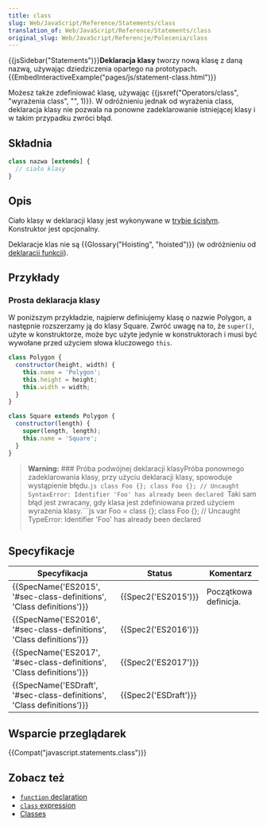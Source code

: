 ```yaml
---
title: class
slug: Web/JavaScript/Reference/Statements/class
translation_of: Web/JavaScript/Reference/Statements/class
original_slug: Web/JavaScript/Referencje/Polecenia/class
---
```

{{jsSidebar("Statements")}}**Deklaracja klasy** tworzy nową klasę z daną nazwą, używając dziedziczenia opartego na prototypach.{{EmbedInteractiveExample("pages/js/statement-class.html")}}

Możesz także zdefiniować klasę, używając {{jsxref("Operators/class", "wyrażenia class", "", 1)}}. W odróżnieniu jednak od wyrażenia class, deklaracja klasy nie pozwala na ponowne zadeklarowanie istniejącej klasy i w takim przypadku zwróci błąd.

## Składnia

```js
class nazwa [extends] {
  // ciało klasy
}
```

## Opis

Ciało klasy w deklaracji klasy jest wykonywane w  [trybie ścisłym](/pl/docs/Web/JavaScript/Reference/Strict_mode). Konstruktor jest opcjonalny.

Deklaracje klas nie są {{Glossary("Hoisting", "hoisted")}} (w odróżnieniu od [deklaracji funkcji](/pl/docs/Web/JavaScript/Reference/Statements/function)).

## Przykłady

### Prosta deklaracja klasy

W poniższym przykładzie, najpierw definiujemy klasę o nazwie Polygon, a następnie rozszerzamy ją do klasy Square. Zwróć uwagę na to, że `super()`, użyte w konstruktorze, może byc użyte jedynie w konstruktorach i musi być wywołane przed użyciem słowa kluczowego `this`.

```js
class Polygon {
  constructor(height, width) {
    this.name = 'Polygon';
    this.height = height;
    this.width = width;
  }
}

class Square extends Polygon {
  constructor(length) {
    super(length, length);
    this.name = 'Square';
  }
}
```

> **Warning:** ### Próba podwójnej deklaracji klasyPróba ponownego zadeklarowania klasy, przy użyciu deklaracji klasy, spowoduje wystąpienie błędu.`js class Foo {}; class Foo {}; // Uncaught SyntaxError: Identifier 'Foo' has already been declared `Taki sam błąd jest zwracany, gdy klasa jest zdefiniowana przed użyciem wyrażenia klasy.```js
> var Foo = class {};
> class Foo {}; // Uncaught TypeError: Identifier 'Foo' has already been declared
>
> ```
>
> ```

## Specyfikacje

| Specyfikacja                                                                                 | Status                       | Komentarz             |
| -------------------------------------------------------------------------------------------- | ---------------------------- | --------------------- |
| {{SpecName('ES2015', '#sec-class-definitions', 'Class definitions')}} | {{Spec2('ES2015')}}     | Początkowa definicja. |
| {{SpecName('ES2016', '#sec-class-definitions', 'Class definitions')}} | {{Spec2('ES2016')}}     |                       |
| {{SpecName('ES2017', '#sec-class-definitions', 'Class definitions')}} | {{Spec2('ES2017')}}     |                       |
| {{SpecName('ESDraft', '#sec-class-definitions', 'Class definitions')}} | {{Spec2('ESDraft')}} |                       |

## Wsparcie przeglądarek

{{Compat("javascript.statements.class")}}

## Zobacz też

- [`function` declaration](/pl/docs/Web/JavaScript/Reference/Statements/function)
- [`class` expression](/pl/docs/Web/JavaScript/Reference/Operators/class)
- [Classes](/pl/docs/Web/JavaScript/Reference/Classes)
